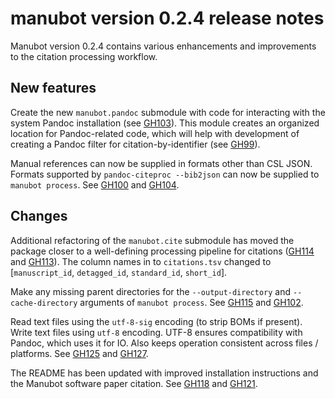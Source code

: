 manubot version 0.2.4 release notes
===================================

Manubot version 0.2.4 contains various enhancements and improvements to the citation processing workflow.

New features
------------

Create the new `manubot.pandoc` submodule with code for interacting with the system Pandoc installation (see [GH103](https://github.com/manubot/manubot/pull/103)).
This module creates an organized location for Pandoc-related code, which will help with development of creating a Pandoc filter for citation-by-identifier (see [GH99](https://github.com/manubot/manubot/pull/99)).

Manual references can now be supplied in formats other than CSL JSON.
Formats supported by `pandoc-citeproc --bib2json` can now be supplied to `manubot process`. See [GH100](https://github.com/manubot/manubot/issues/100) and [GH104](https://github.com/manubot/manubot/pull/104).

Changes
-------

Additional refactoring of the `manubot.cite` submodule has moved the package closer to a well-defining processing pipeline for citations ([GH114](https://github.com/manubot/manubot/issues/114) and [GH113](https://github.com/manubot/manubot/pull/113)).
The column names in to `citations.tsv` changed to [`manuscript_id`, `detagged_id`, `standard_id`, `short_id`].

Make any missing parent directories for the `--output-directory` and `--cache-directory` arguments of `manubot process`.
See [GH115](https://github.com/manubot/manubot/pull/115) and [GH102](https://github.com/manubot/manubot/issues/102).

Read text files using the `utf-8-sig` encoding (to strip BOMs if present).
Write text files using `utf-8` encoding.
UTF-8 ensures compatibility with Pandoc, which uses it for IO.
Also keeps operation consistent across files / platforms.
See [GH125](https://github.com/manubot/manubot/issues/125) and [GH127](https://github.com/manubot/manubot/pull/127).

The README has been updated with improved installation instructions and the Manubot software paper citation.
See [GH118](https://github.com/manubot/manubot/pull/118) and [GH121](https://github.com/manubot/manubot/pull/121).
